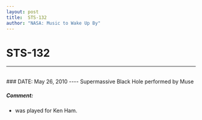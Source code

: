 ```yaml
---
layout: post
title:  STS-132
author: "NASA: Music to Wake Up By"
---
```


# STS-132
----
<br/>
### DATE: May 26, 2010
----
Supermassive Black Hole performed by Muse

##### Comment:
* was played for Ken Ham.
